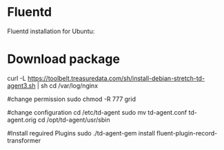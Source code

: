 # Fluentd
Fluentd installation for Ubuntu:

# Download package
curl -L https://toolbelt.treasuredata.com/sh/install-debian-stretch-td-agent3.sh | sh
cd /var/log/nginx

#change permission
sudo chmod -R 777 grid

#change configuration
cd /etc/td-agent
sudo mv td-agent.conf td-agent.orig
cd /opt/td-agent/usr/sbin

#Install reguired Plugins
sudo ./td-agent-gem install fluent-plugin-record-transformer

